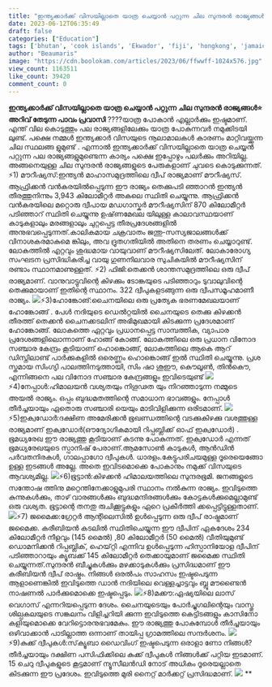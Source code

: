 ```yaml
---
title: "ഇന്ത്യക്കാര്‍ക്ക് വിസയില്ലാതെ യാത്ര ചെയ്യാന്‍ പറ്റുന്ന ചില സുന്ദരന്‍ രാജ്യങ്ങൾ"
date: 2023-06-12T06:35:49
draft: false
categories: ["Education"]
tags: ['bhutan', 'cook islands', 'Ekwador', 'fiji', 'hongkong', 'jamaica', 'makkau', 'mauritius', 'Nepal']
author: "Beaumaris"
image: "https://cdn.boolokam.com/articles/2023/06/ffwwff-1024x576.jpg"
view_count: 1163511
like_count: 39420
comment_count: 0
---
```


**ഇന്ത്യക്കാര്‍ക്ക് വിസയില്ലാതെ യാത്ര ചെയ്യാന്‍ പറ്റുന്ന ചില സുന്ദരന്‍ രാജ്യങ്ങൾ⭐** **അറിവ് തേടുന്ന പാവം പ്രവാസി** ????യാത്ര പോകാൻ എല്ലാർക്കും ഇഷ്ടമാണ്. എന്ത് വില കൊടുത്തും പല രാജ്യങ്ങളിലേക്കും യാത്ര പോകുന്നവർ നമുക്കിടയി ലുണ്ട്. പക്ഷെ നമ്മൾ ഇന്ത്യക്കാർ വിസയുടെ നൂലാമാലകൾ കാരണം മാറ്റിവയ്ക്കുന്ന ചില സ്ഥലങ്ങ ളുമുണ്ട് . എന്നാൽ ഇന്ത്യക്കാര്‍ക്ക് വിസയില്ലാതെ യാത്ര ചെയ്യന്‍ പറ്റുന്ന പല രാജ്യങ്ങളുമുണ്ടെന്ന കാര്യം പക്ഷെ ഇപ്പോഴും പലര്‍ക്കും അറിയില്ല. അങ്ങനെയുള്ള ചില സുന്ദരന്‍ രാജ്യങ്ങളുടെ പേരുകളാണ് ചുവടെ കൊടുക്കുന്നത്. ⚡1) മൗറീഷ്യസ്:ഇന്ത്യൻ മാഹാസമുദ്രത്തിലെ ദ്വീപ് രാജ്യമാണ് മൗറീഷ്യസ്. ആഫ്രിക്കൻ വൻ‌കരയിൽപ്പെടുന്ന ഈ രാജ്യം തെക്കുപടി ഞ്ഞാറൻ ഇന്ത്യൻ തീരത്തുനിന്നും 3,943 കിലോമീറ്റർ അകലെ സ്ഥിതി ചെയ്യുന്നു. ആഫ്രിക്കൻ വൻ‌കരയിലെ മറ്റൊരു ദ്വീപായ മഡഗാസ്കർ മൗറീഷ്യസിന് 870 കിലോമീറ്റർ പടിഞ്ഞാറ് സ്ഥിതി ചെയ്യുന്നു ഉഷ്‌ണമേഖല യിലുള്ള കാലാവസ്ഥയാണ് കാടുകളാലും മരങ്ങളാലും ചുറ്റപ്പെട്ട തീരപ്രദേശങ്ങളിൽ അനുഭവപ്പെടുന്നത്.കാലികമായ ചക്രവാതം ജന്തു-സസ്യജാലങ്ങൾക്ക് വിനാശകരമാകുമെ ങ്കിലും, അവ ദ്രുതഗതിയിൽ അതിനെ തരണം ചെയ്യാറുണ്ട്. ലോകത്തിൽ എറ്റവും ശുദ്ധമായ വായുവാണ് മൗറീഷ്യസിലേത്. ലോകാരോഗ്യ സംഘടന പ്രസിദ്ധികരിച്ച വായു ഗുണനിലവാര സുചികയിൽ മൗറീഷ്യസിന് രണ്ടാം സ്ഥാനമാണുള്ളത്. [](https://cdn.boolokam.com/articles/2023/06/ffwwff.jpg)⚡2) ഫിജി:തെക്കൻ ശാന്തസമുദ്രത്തിലെ ഒരു ദ്വീപ് രാജ്യമാണ്. വാനുവാട്ടുവിന്റെ കിഴക്കും ടോങ്കയുടെ പടിഞ്ഞാറും ടുവാലുവിന്റെ തെക്കുമായാണ് ഇതിന്റെ സ്ഥാനം. 322 ദ്വീപുകളടങ്ങുന്ന ഒരു ദ്വീപസമൂഹമാണീ രാജ്യം. [![](https://cdn.boolokam.com/articles/2023/06/11e-1024x576.jpg)](https://cdn.boolokam.com/articles/2023/06/11e.jpg)⚡3)ഹോങ്കോങ്:ചൈനയിലെ ഒരു പ്രത്യേക ഭരണമേഖലയാണ്‌ ഹോങ്കോങ്ങ് . പേൾ നദിയുടെ ഡെൽറ്റയിൽ ചൈനയുടെ തെക്കു കിഴക്കൻ തീരത്ത് തെക്കൻ ചൈനക്കടലിന് അഭിമുഖമായി കിടക്കുന്ന പ്രദേശമാണ് ഹോങ്കോങ്ങ്. ലോകത്തെ ഏറ്റവും പ്രധാനപ്പെട്ട സാമ്പത്തിക, വ്യാപാ‍ര പ്രദേശങ്ങളിലൊന്നാണ് ഹോങ്ങ് കോങ്ങ്. ലോകത്തിലെ ഒരു പ്രധാന വിനോദ സഞ്ചാര കേന്ദ്രം കൂടിയാണ് ഹൊങ്കൊങ്ങ്, ലോകത്തിലെ ആകെ ആറ് ഡിസ്നിലാണ്ട് പാർക്കുകളിൽ ഒരെണ്ണം ഹൊങ്കൊങ്ങ് ഇൽ സ്ഥിതി ചെയ്യുന്നു. പ്രശ സ്തമായ സിംഗ്യി പാലത്തിനടുത്തായി, സിം ഷാ ശൂഈ, കൌലൂൺ, തിൻകൌ, എന്നിങ്ങനെ പല വിനോദ സഞ്ചാര കേന്ദ്രങ്ങളും ഇവിടെയുണ്ട് [![](https://cdn.boolokam.com/articles/2023/06/fwf-1-1024x683.jpg)](https://cdn.boolokam.com/articles/2023/06/fwf-1.jpg)⚡4)നേപ്പാള്‍:ഹിമാലയന്‍ വശ്യതയും നിഗൂഢത യും നിറഞ്ഞാടുന്ന നമ്മുടെ അയല്‍ രാജ്യം. ഒപ്പം ബുദ്ധമതത്തിന്റെ സമാധാന ഭാവങ്ങളും. നേപ്പാള്‍ തീര്‍ച്ചയായും ഏതൊരു സഞ്ചാരി യെയും മാടിവിളിക്കുന്ന ഒരിടമാണ്. [![](https://cdn.boolokam.com/articles/2023/06/dqdqffff-1-1024x576.jpg)](https://cdn.boolokam.com/articles/2023/06/dqdqffff-1.jpg)⚡5)ഇക്വഡോര്‍:ദക്ഷിണ അമേരിക്കൻ ഭൂഖണ്ഡത്തിന്റെ വടക്കുകിഴക്കു വശത്തുള്ള രാജ്യമാണ് ഇക്വഡോർ(ഔദ്യോഗികമായി റിപ്പബ്ലിക്ക് ഓഫ് ഇക്വഡോർ) . ഭൂമധ്യരേഖ ഈ രാജ്യത്തു കൂടിയാണ് കടന്നു പോകുന്നത്. ഇക്വഡോർ എന്നത് ഭൂമധ്യരേഖയുടെ സ്പാനിഷ് പേരാണ്.ആമസോണ്‍ കാടുകള്‍, ആന്‍ഡിന്‍ പര്‍വതനിരകള്‍, ഗാലപ്പാഗോ ദ്വീപുകള്‍. ധാരളം.കേട്ടുപരിചയമുള്ള ദൂരെയെങ്ങോ ഉള്ള ഇടങ്ങള്‍ അല്ലേ. അതെ ഇവിടമൊക്കെ പോകാനും നമുക്ക് വിസയുടെ ആവശ്യമില്ല. [![](https://cdn.boolokam.com/articles/2023/06/dqqdff-1024x576.jpg)](https://cdn.boolokam.com/articles/2023/06/dqqdff.jpg)⚡6)ഭൂട്ടാന്‍:കിഴക്കന്‍ ഹിമാലയത്തിലെ സുന്ദരഭൂമി. ജനങ്ങളുടെ സന്തോഷ ത്തിനു മറ്റെന്തിനേക്കാളുമുപരി സ്ഥാനം നല്‍കുന്ന രാജ്യം. ഇവിടുത്തെ കുന്നുകള്‍ക്കും, താഴ്‌ വാരങ്ങള്‍ക്കും ബുദ്ധമന്ദിരങ്ങള്‍ക്കും കോട്ടകള്‍ക്കുമെല്ലാമുണ്ട് ഒരു വശ്യത. ഭൂട്ടാന്റെ തനതു രുചിക്കൂട്ടുകളും ഏറെ പ്രകീര്‍ത്തി ക്കപ്പെട്ടിട്ടുള്ളതാണ്. [![](https://cdn.boolokam.com/articles/2023/06/ffffg-1024x576.jpg)](https://cdn.boolokam.com/articles/2023/06/ffffg.jpg)⚡7) ജമൈക്ക:ഗ്രേറ്റർ ആന്റിലെസിൽ ഉൾപ്പെടുന്ന ഒരു ദ്വീപ് രാഷ്ട്രമാണ്‌ ജമൈക്ക. കരീബിയൻ കടലിൽ സ്ഥിതിചെയ്യുന്ന ഈ ദ്വീപിന്‌ ഏകദേശം 234 കിലോമീറ്റർ നീളവും (145 മൈൽ) ,80 കിലോമീറ്റർ (50 മൈൽ) വീതിയുമുണ്ട് ഡൊമനിക്കൻ റിപ്പബ്ലിക്, ഹെയ്റ്റി എന്നിവ ഉൾപ്പെടുന്ന ഹിസ്പാനിയോള ദ്വീപിന്‌ പടിഞ്ഞാറായും ക്യൂബക്ക് 145 കിലോമീറ്റർ തെക്കായുമാണ്‌ ജമൈക്ക സ്ഥിതി ചെയ്യുന്നത്.സുന്ദരന്‍ ബീച്ചുകള്‍ക്കും മഴക്കാടുകള്‍ക്കും പ്രസിദ്ധമാണ് ഈ കരീബിയന്‍ ദ്വീപ് രാഷ്ട്രം. നിങ്ങള്‍ ഒരല്‍പം സാഹസം ഇഷ്ടപെടുന്ന ആളാണെങ്കില്‍ ഇവിടുത്തെ ഡാന്‍ നദിയിലെ വെള്ളച്ചാട്ടവും ബ്ലൂ മൗണ്ടൈന്‍ നാഷണല്‍ പാര്‍ക്കുമൊക്കെ ഇഷ്ടപ്പെടും. [![](https://cdn.boolokam.com/articles/2023/06/fwffgg-1024x683.jpg)](https://cdn.boolokam.com/articles/2023/06/fwffgg.jpg)⚡8)മക്കൗ:ഏഷ്യയിലെ ലാസ് വെഗാസ് എന്നറിയപ്പെടുന്ന ദേശം. ചൈനയുടെയും പോര്‍ച്ചുഗലിന്റെയും വാസ്തു ശില്പകലയുടെ സങ്കലനം വിളിച്ചറിയി ക്കുന്ന ഇവിടുത്തെ കെട്ടിടങ്ങളും കാസിനോ കളിയുമൊക്കെ വേറിട്ടൊരനുഭവമേകും. ഈ രാജ്യത്തു പോകുമ്പോള്‍ തീര്‍ച്ചയായും ഒഴിവാക്കാന്‍ പാടില്ലാത്ത ഒന്നാണ് തായിപ്പ ഗ്രാമത്തിലെ സന്ദര്‍ശനം. [![](https://cdn.boolokam.com/articles/2023/06/feeeee.jpg)](https://cdn.boolokam.com/articles/2023/06/feeeee.jpg) ⚡9)കുക്ക് ദ്വീപുകള്‍:സ്‌ക്യൂബാ ഡൈവിംഗ് ഇഷ്ടപെടുന്ന ഒരാളാ ണോ നിങ്ങള്‍? തീര്‍ച്ചയായും ദക്ഷിണ പസിഫിക്കിലെ കുക്ക് ദ്വീപുകള്‍ നിങ്ങള്‍ക്ക് പറ്റിയ ഇടമാണ്. 15 ചെറു ദ്വീപുകളുടെ കൂട്ടമാണ് ന്യൂസീലന്‍ഡി നോട് അധികം ദൂരെയല്ലാതെ കിടക്കുന്ന ഈ പ്രദേശം. ഇവിടുത്തെ മുരി നൈറ്റ് മാര്‍ക്കറ്റ് പ്രസിദ്ധമാണ്. [![](https://cdn.boolokam.com/articles/2023/06/fwwww-1024x614.jpg)](https://cdn.boolokam.com/articles/2023/06/fwwww.jpg) ** 
